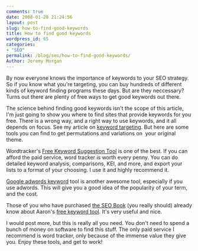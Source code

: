 ```yaml
---
comments: true
date: 2008-01-28 21:24:56
layout: post
slug: how-to-find-good-keywords
title: How to find good keywords
wordpress_id: 65
categories:
- "SEO"
permalink: /blog/seo/how-to-find-good-keywords/
Author: Jeremy Morgan
---
```


By now everyone knows the importance of keywords to your SEO strategy. So if you know what you're targeting, you can buy hundreds of different kinds of keyword finding programs these days. But are they neccessary? Turns out there are plenty of free ways to get good keywords out there.


The science behind finding good keywords isn't the scope of this article, I'm just going to show you where to find sites that provide keywords for you free. There is a wrong way, and a right way to use keywords, and it all depends on focus. See my article on [keyword targeting](http://www.jeremymorgan.com/search-engine-marketing/targeting-more-traffic-isnt-always-better/). But here are some tools you can find to get permutations and variations on  your original theme.

Wordtracker's [Free Keyword Suggestion Tool](http://freekeywords.wordtracker.com/) is one of the best. If you can afford the paid service, word tracker is worth every penny. You can do detailed keyword analysis, comparisons, KEI, and more, and export your lists to a format of your choosing. I use it and highly recommend it.

[Google adwords keyword](https://adwords.google.com/select/KeywordToolExternal) tool is another awesome tool, especially if you use adwords. This will give you a good idea of the popularity of your term, and the cost.

Those of you who have purchased [the SEO Book](http://www.seobook.com/3225.html) (you really should) already know about Aaron's [free keyword tool](http://tools.seobook.com/keyword-tools/seobook/). It's very useful and nice.

I would post more, but this is really all you need. You don't need to spend a bunch of money on software to find this stuff. The only paid service I recommend is word tracker, only because of the immense value they give you. Enjoy these tools, and get to work!
